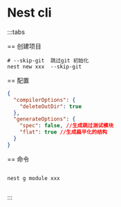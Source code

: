 # Nest cli

:::tabs

== 创建项目

```shell
# --skip-git  跳过git 初始化
nest new xxx  --skip-git
```

== 配置

```json
{
  "compilerOptions": {
    "deleteOutDir": true
  },
  "generateOptions": {
    "spec": false, //生成跳过测试模块
    "flat": true //生成扁平化的结构
  }
}
```

== 命令

```shell

nest g module xxx


```

:::
